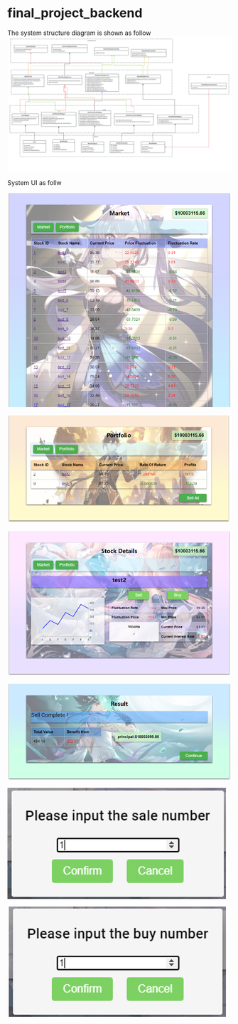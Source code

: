 # final_project_backend

The system structure diagram is shown as follow
![image](images/system_structure.png)


System UI as follw


![image](images/market_1.png)

![image](images/portfolio_1.png)

![image](images/stockdetails_1.png)

![image](images/sell_1.png)

![image](images/single_stock_sale_and_buy_1.png)